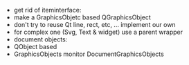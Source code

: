 
- get rid of iteminterface:
 - make a GraphicsObjetc based QGraphicsObject
 - don't try to reuse Qt line, rect, etc, ... implement our own
 - for complex one (Svg, Text & widget) use a parent wrapper
- document objects:
 - QObject based
- GraphicsObjects monitor DocumentGraphicsObjects
